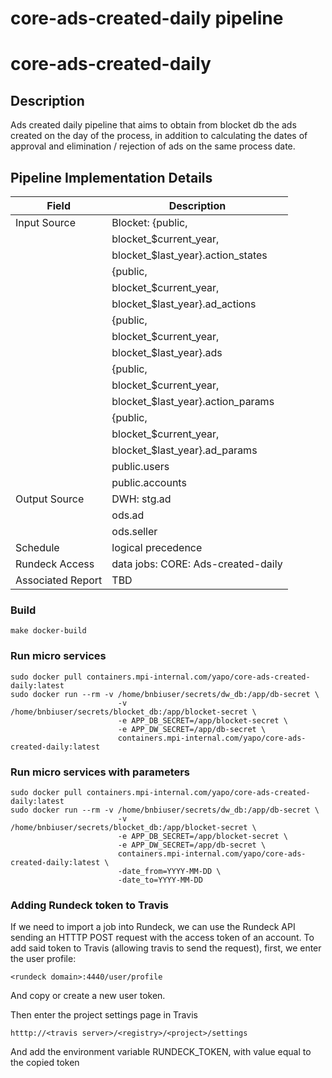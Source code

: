 # core-ads-created-daily pipeline 

# core-ads-created-daily

## Description

Ads created daily pipeline that aims to obtain from blocket db the ads created on the day of the process, in addition to calculating the dates of approval and elimination / rejection of ads on the same process date.

## Pipeline Implementation Details

|   Field           | Description                                                                |
|-------------------|----------------------------------------------------------------------------|
| Input Source      | Blocket:   {public,                                                        |
|                   |             blocket_$current_year,                                         |
|                   |             blocket_$last_year}.action_states                              |
|                   |            {public,                                                        |
|                   |             blocket_$current_year,                                         |
|                   |             blocket_$last_year}.ad_actions                                 |
|                   |            {public,                                                        |
|                   |             blocket_$current_year,                                         |
|                   |             blocket_$last_year}.ads                                        |
|                   |            {public,                                                        |
|                   |             blocket_$current_year,                                         |
|                   |             blocket_$last_year}.action_params                              |
|                   |            {public,                                                        |
|                   |             blocket_$current_year,                                         |
|                   |             blocket_$last_year}.ad_params                                  |
|                   |            public.users                                                    |
|                   |            public.accounts                                                 |
| Output Source     | DWH:  stg.ad                                                               |
|                   |       ods.ad                                                               |
|                   |       ods.seller                                                           |
| Schedule          | logical precedence                                                         |
| Rundeck Access    | data jobs: CORE: Ads-created-daily                                         |
| Associated Report | TBD                                                                        |


### Build
```
make docker-build
```

### Run micro services
```
sudo docker pull containers.mpi-internal.com/yapo/core-ads-created-daily:latest
sudo docker run --rm -v /home/bnbiuser/secrets/dw_db:/app/db-secret \
                        -v /home/bnbiuser/secrets/blocket_db:/app/blocket-secret \
                        -e APP_DB_SECRET=/app/blocket-secret \
                        -e APP_DW_SECRET=/app/db-secret \
                        containers.mpi-internal.com/yapo/core-ads-created-daily:latest
```

### Run micro services with parameters

```
sudo docker pull containers.mpi-internal.com/yapo/core-ads-created-daily:latest
sudo docker run --rm -v /home/bnbiuser/secrets/dw_db:/app/db-secret \
                        -v /home/bnbiuser/secrets/blocket_db:/app/blocket-secret \
                        -e APP_DB_SECRET=/app/blocket-secret \
                        -e APP_DW_SECRET=/app/db-secret \
                        containers.mpi-internal.com/yapo/core-ads-created-daily:latest \
                        -date_from=YYYY-MM-DD \
                        -date_to=YYYY-MM-DD
```

### Adding Rundeck token to Travis

If we need to import a job into Rundeck, we can use the Rundeck API
sending an HTTTP POST request with the access token of an account.
To add said token to Travis (allowing travis to send the request),
first, we enter the user profile:
```
<rundeck domain>:4440/user/profile
```
And copy or create a new user token.

Then enter the project settings page in Travis
```
htttp://<travis server>/<registry>/<project>/settings
```
And add the environment variable RUNDECK_TOKEN, with value equal
to the copied token
